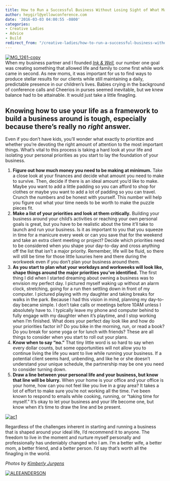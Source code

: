 ```yaml
---
title: How to Run a Successful Business Without Losing Sight of What Matters Most
author: heygirl@yellowconference.com
date: '2016-03-03 04:00:55 -0800'
categories:
- Creative Ladies
- Advice
- Build
redirect_from: "/creative-ladies/how-to-run-a-successful-business-without-losing-sight-of-what-matters-most/"
---
```


[![MG_1261-copy](http://yellowconference.com/wp-content/uploads/2016/03/MG_1261-copy.jpg)](http://yellowconference.com/wp-content/uploads/2016/03/MG_1261-copy.jpg)[  
](http://yellowconference.com/wp-content/uploads/2016/03/ac1.jpg)When my business partner and I founded _[Ink & Well](http://inkandwell.org/),_ our number one goal was creating something that allowed life and family to come first while work came in second. As new moms, it was important for us to find ways to produce stellar results for our clients while still maintaining a daily, predictable presence in our children’s lives. Babies crying in the background of conference calls and Cheerios in purses seemed inevitable, but we knew balance had to be attainable. It would just take a little finagling.

## Knowing how to use your life as a framework to build a business around is tough, especially because there’s really no _right_ answer.

Even if you don’t have kids, you’ll wonder what exactly to prioritize and whether you’re devoting the right amount of attention to the most important things. What’s vital to this process is taking a hard look at your life and isolating your personal priorities as you start to lay the foundation of your business.

1.  **Figure out how much money you need to be making at minimum.** Take a close look at your finances and decide what amount you need to make to survive. Then, decide if there is an ideal amount you’d like to make. Maybe you want to add a little padding so you can afford to shop for clothes or maybe you want to add a lot of padding so you can travel. Crunch the numbers and be honest with yourself. This number will help you figure out what your time needs to be worth to make the puzzle pieces fit.
2.  **Make a list of your priorities and look at them critically.** Building your business around your child’s activities or reaching your own personal goals is great, but you have to be realistic about the time it’ll take to launch and run your business. Is it as important to you that you squeeze in time for a manicure every week or can you save that for the weekend and take an extra client meeting or project? Decide which priorities need to be considered when you shape your day-to-day and cross anything off the list that isn’t a major priority. Remember, life will be fluid, so there will still be time for those little luxuries here and there during the workweek even if you don’t plan your business around them.
3.  **As you start to plan what your workdays and workweeks will look like, shape things around the major priorities you’ve identified.** The first thing I did when I started dreaming about owning a business was to envision my perfect day. I pictured myself waking up without an alarm clock, stretching, going for a run then settling down in front of my computer. I pictured playing with my daughter and taking breaks for walks in the park. Because I had this vision in mind, planning my day-to-day became simple. I don’t take calls or meetings before 10AM unless I absolutely have to. I typically leave my phone and computer behind to fully engage with my daughter when it’s playtime, and I stop working when I’m finished. What does your perfect day look like and how do your priorities factor in? Do you bike in the morning, run, or read a book? Do you break for some yoga or for lunch with friends? These are all things to consider when you start to roll out your plans.
4.  **Know when to say “no.”** That tiny little word is so hard to say when every dollar counts, but some opportunities will not allow you to continue living the life you want to live while running your business. If a potential client seems hard, unbending, and like he or she doesn’t understand your unique schedule, the partnership may be one you need to consider turning down.
5.  **Draw a line between your personal life and your business, but know that line will be blurry.** When your home is your office and your office is your home, how can you not feel like you live in a gray area? It takes a lot of effort to make sure you’re not working all the time. I’ve been known to respond to emails while cooking, running, or “taking time for myself.” It’s okay to let your business and your life become one, but know when it’s time to draw the line and be present.

[![ac1](http://yellowconference.com/wp-content/uploads/2016/03/ac1.jpg)](http://yellowconference.com/wp-content/uploads/2016/03/ac1.jpg)

Regardless of the challenges inherent in starting and running a business that is shaped around your ideal life, I’d recommend it to anyone. The freedom to live in the moment and nurture myself personally and professionally has undeniably changed who I am. I’m a better wife, a better mom, a better friend, and a better person. I’d say that’s worth all the finagling in the world.

_Photos by [Kimberly Jurgens](http://eclecticstateofmind.com/page/4/)_

[![ALEEANDERSON](http://yellowconference.com/wp-content/uploads/2016/03/ALEEANDERSON.jpg)](http://inkandwell.org/)
